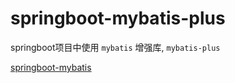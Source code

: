 # springboot-mybatis-plus

springboot项目中使用 `mybatis` 增强库, `mybatis-plus`

[springboot-mybatis](../boot-mybatis/README.md)